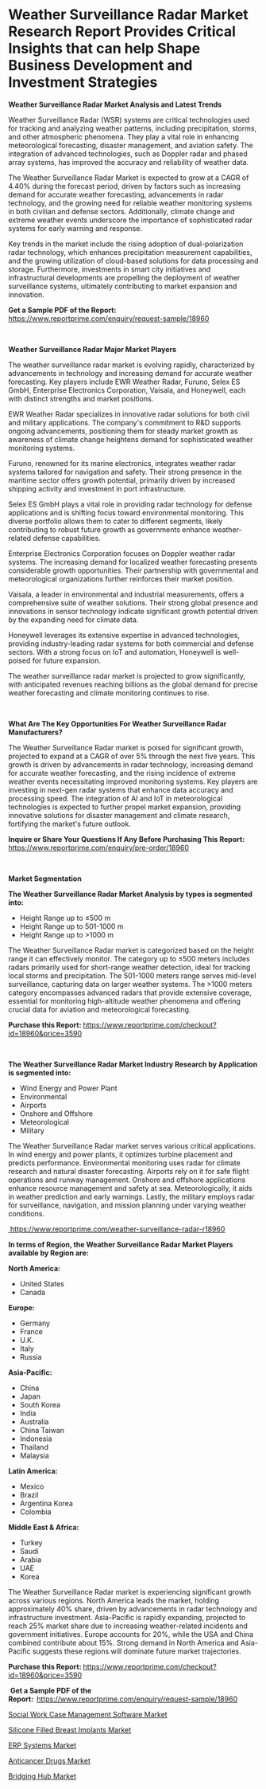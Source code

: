 <p><h1>Weather Surveillance Radar Market Research Report Provides Critical Insights that can help Shape Business Development and Investment Strategies</h1></p><p><strong>Weather Surveillance Radar Market Analysis and Latest Trends</strong></p>
<p><p>Weather Surveillance Radar (WSR) systems are critical technologies used for tracking and analyzing weather patterns, including precipitation, storms, and other atmospheric phenomena. They play a vital role in enhancing meteorological forecasting, disaster management, and aviation safety. The integration of advanced technologies, such as Doppler radar and phased array systems, has improved the accuracy and reliability of weather data.</p><p>The Weather Surveillance Radar Market is expected to grow at a CAGR of 4.40% during the forecast period, driven by factors such as increasing demand for accurate weather forecasting, advancements in radar technology, and the growing need for reliable weather monitoring systems in both civilian and defense sectors. Additionally, climate change and extreme weather events underscore the importance of sophisticated radar systems for early warning and response.</p><p>Key trends in the market include the rising adoption of dual-polarization radar technology, which enhances precipitation measurement capabilities, and the growing utilization of cloud-based solutions for data processing and storage. Furthermore, investments in smart city initiatives and infrastructural developments are propelling the deployment of weather surveillance systems, ultimately contributing to market expansion and innovation.</p></p>
<p><strong>Get a Sample PDF of the Report:&nbsp;</strong> <a href="https://www.reportprime.com/enquiry/request-sample/18960?utm_campaign=8&utm_medium=2&utm_source=Github&utm_content=ia&utm_term=22112024&utm_id=weather-surveillance-radar">https://www.reportprime.com/enquiry/request-sample/18960</a></p>
<p>&nbsp;</p>
<p><strong>Weather Surveillance Radar Major Market Players</strong></p>
<p><p>The weather surveillance radar market is evolving rapidly, characterized by advancements in technology and increasing demand for accurate weather forecasting. Key players include EWR Weather Radar, Furuno, Selex ES GmbH, Enterprise Electronics Corporation, Vaisala, and Honeywell, each with distinct strengths and market positions.</p><p>EWR Weather Radar specializes in innovative radar solutions for both civil and military applications. The company's commitment to R&D supports ongoing advancements, positioning them for steady market growth as awareness of climate change heightens demand for sophisticated weather monitoring systems.</p><p>Furuno, renowned for its marine electronics, integrates weather radar systems tailored for navigation and safety. Their strong presence in the maritime sector offers growth potential, primarily driven by increased shipping activity and investment in port infrastructure. </p><p>Selex ES GmbH plays a vital role in providing radar technology for defense applications and is shifting focus toward environmental monitoring. This diverse portfolio allows them to cater to different segments, likely contributing to robust future growth as governments enhance weather-related defense capabilities.</p><p>Enterprise Electronics Corporation focuses on Doppler weather radar systems. The increasing demand for localized weather forecasting presents considerable growth opportunities. Their partnership with governmental and meteorological organizations further reinforces their market position.</p><p>Vaisala, a leader in environmental and industrial measurements, offers a comprehensive suite of weather solutions. Their strong global presence and innovations in sensor technology indicate significant growth potential driven by the expanding need for climate data.</p><p>Honeywell leverages its extensive expertise in advanced technologies, providing industry-leading radar systems for both commercial and defense sectors. With a strong focus on IoT and automation, Honeywell is well-poised for future expansion.</p><p>The weather surveillance radar market is projected to grow significantly, with anticipated revenues reaching billions as the global demand for precise weather forecasting and climate monitoring continues to rise.</p></p>
<p>&nbsp;</p>
<p><strong>What Are The Key Opportunities For Weather Surveillance Radar Manufacturers?</strong></p>
<p><p>The Weather Surveillance Radar market is poised for significant growth, projected to expand at a CAGR of over 5% through the next five years. This growth is driven by advancements in radar technology, increasing demand for accurate weather forecasting, and the rising incidence of extreme weather events necessitating improved monitoring systems. Key players are investing in next-gen radar systems that enhance data accuracy and processing speed. The integration of AI and IoT in meteorological technologies is expected to further propel market expansion, providing innovative solutions for disaster management and climate research, fortifying the market's future outlook.</p></p>
<p><strong>Inquire or Share Your Questions If Any Before Purchasing This Report:</strong> <a href="https://www.reportprime.com/enquiry/pre-order/18960?utm_campaign=8&utm_medium=2&utm_source=Github&utm_content=ia&utm_term=22112024&utm_id=weather-surveillance-radar">https://www.reportprime.com/enquiry/pre-order/18960</a></p>
<p>&nbsp;</p>
<p><strong>Market Segmentation</strong></p>
<p><strong>The Weather Surveillance Radar Market Analysis by types is segmented into:</strong></p>
<p><ul><li>Height Range up to ≤500 m</li><li>Height Range up to 501-1000 m</li><li>Height Range up to >1000 m</li></ul></p>
<p><p>The Weather Surveillance Radar market is categorized based on the height range it can effectively monitor. The category up to ≤500 meters includes radars primarily used for short-range weather detection, ideal for tracking local storms and precipitation. The 501-1000 meters range serves mid-level surveillance, capturing data on larger weather systems. The >1000 meters category encompasses advanced radars that provide extensive coverage, essential for monitoring high-altitude weather phenomena and offering crucial data for aviation and meteorological forecasting.</p></p>
<p><strong>Purchase this Report:&nbsp;</strong><a href="https://www.reportprime.com/checkout?id=18960&price=3590&utm_campaign=8&utm_medium=2&utm_source=Github&utm_content=ia&utm_term=22112024&utm_id=weather-surveillance-radar">https://www.reportprime.com/checkout?id=18960&price=3590</a></p>
<p>&nbsp;</p>
<p><strong>The Weather Surveillance Radar Market Industry Research by Application is segmented into:</strong></p>
<p><ul><li>Wind Energy and Power Plant</li><li>Environmental</li><li>Airports</li><li>Onshore and Offshore</li><li>Meteorological</li><li>Military</li></ul></p>
<p><p>The Weather Surveillance Radar market serves various critical applications. In wind energy and power plants, it optimizes turbine placement and predicts performance. Environmental monitoring uses radar for climate research and natural disaster forecasting. Airports rely on it for safe flight operations and runway management. Onshore and offshore applications enhance resource management and safety at sea. Meteorologically, it aids in weather prediction and early warnings. Lastly, the military employs radar for surveillance, navigation, and mission planning under varying weather conditions.</p></p>
<p><a href="https://www.reportprime.com/weather-surveillance-radar-r18960?utm_campaign=8&utm_medium=2&utm_source=Github&utm_content=ia&utm_term=22112024&utm_id=weather-surveillance-radar">&nbsp;https://www.reportprime.com/weather-surveillance-radar-r18960</a></p>
<p><strong>In terms of Region, the Weather Surveillance Radar Market Players available by Region are:</strong></p>
<p>
    <p> <strong> North America: </strong>
        <ul>
            <li>United States</li>
            <li>Canada</li>
        </ul>
        </p> 
    <p> <strong> Europe: </strong>
        <ul>
            <li>Germany</li>
            <li>France</li>
            <li>U.K.</li>
            <li>Italy</li>
            <li>Russia</li>
        </ul>
        </p> 
    <p> <strong> Asia-Pacific: </strong>
        <ul>
            <li>China</li>
            <li>Japan</li>
            <li>South Korea</li>
            <li>India</li>
            <li>Australia</li>
            <li>China Taiwan</li>
            <li>Indonesia</li>
            <li>Thailand</li>
            <li>Malaysia</li>
        </ul>
        </p> 
    <p> <strong> Latin America: </strong>
        <ul>
            <li>Mexico</li>
            <li>Brazil</li>
            <li>Argentina Korea</li>
            <li>Colombia</li>
        </ul>
        </p> 
    <p> <strong> Middle East & Africa: </strong>
        <ul>
            <li>Turkey</li>
            <li>Saudi</li>
            <li>Arabia</li>
            <li>UAE</li>
            <li>Korea</li>
        </ul>
    </p>
    </p>
<p><p>The Weather Surveillance Radar market is experiencing significant growth across various regions. North America leads the market, holding approximately 40% share, driven by advancements in radar technology and infrastructure investment. Asia-Pacific is rapidly expanding, projected to reach 25% market share due to increasing weather-related incidents and government initiatives. Europe accounts for 20%, while the USA and China combined contribute about 15%. Strong demand in North America and Asia-Pacific suggests these regions will dominate future market trajectories.</p></p>
<p><strong>Purchase this Report: </strong><a href="https://www.reportprime.com/checkout?id=18960&price=3590&utm_campaign=8&utm_medium=2&utm_source=Github&utm_content=ia&utm_term=22112024&utm_id=weather-surveillance-radar">https://www.reportprime.com/checkout?id=18960&price=3590</a></p>
<p>&nbsp;<strong>Get a Sample PDF of the Report:&nbsp;&nbsp;</strong><a href="https://www.reportprime.com/enquiry/request-sample/18960?utm_campaign=8&utm_medium=2&utm_source=Github&utm_content=ia&utm_term=22112024&utm_id=weather-surveillance-radar">https://www.reportprime.com/enquiry/request-sample/18960</a></p>
<p><strong></strong></p>
<p><p><a href="https://www.linkedin.com/pulse/social-work-case-management-software-market-outlook-anticipated-fvbfe?utm_campaign=8&utm_medium=2&utm_source=Github&utm_content=ia&utm_term=22112024&utm_id=weather-surveillance-radar">Social Work Case Management Software Market</a></p><p><a href="https://issuu.com/reportprime-2/docs/silicone-filled-breast-implants-mar_ac2e3cec98ecf6?utm_campaign=8&utm_medium=2&utm_source=Github&utm_content=ia&utm_term=22112024&utm_id=weather-surveillance-radar">Silicone Filled Breast Implants Market</a></p><p><a href="https://www.linkedin.com/pulse/stakeholders-can-gain-insights-erp-systems-market-growth-trajectory-hmfue?utm_campaign=8&utm_medium=2&utm_source=Github&utm_content=ia&utm_term=22112024&utm_id=weather-surveillance-radar">ERP Systems Market</a></p><p><a href="https://issuu.com/reportprime-2/docs/anticancer-drugs-market-size-2030.p_c165ec40bb312f?utm_campaign=8&utm_medium=2&utm_source=Github&utm_content=ia&utm_term=22112024&utm_id=weather-surveillance-radar">Anticancer Drugs Market</a></p><p><a href="https://github.com/AfsanaMia652/Market-Research-Report-List-1/blob/main/bridging-hub-market.md?utm_campaign=8&utm_medium=2&utm_source=Github&utm_content=ia&utm_term=22112024&utm_id=weather-surveillance-radar">Bridging Hub Market</a></p></p>